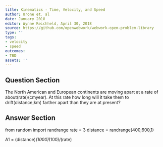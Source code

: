 ```yaml
---
title: Kinematics - Time, Velocity, and Speed
author: Urone et. al
date: January 2018
editor: Wynne Reichheld, April 30, 2018
source: https://github.com/openwebwork/webwork-open-problem-library
type: ''
tags:
- velocity
- speed
outcomes:
- TBD
assets: ''
---
```


## Question Section 

The North American and European continents are moving apart at a rate of about(rate)(cmyear). At this rate how long will it take them to drift(distance,km) farther apart than they are at present?

## Answer Section

from random import randrange
rate = 3
distance = randrange(400,600,1)

A1 = (distance)*(1000)*(100)/(rate)